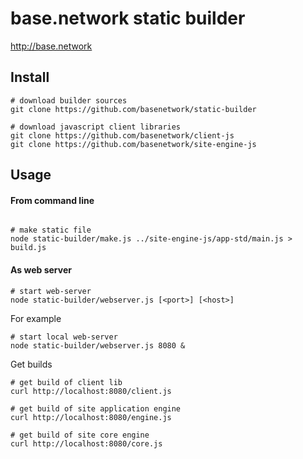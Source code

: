base.network static builder
========================
http://base.network

Install
-------
``` shell
# download builder sources
git clone https://github.com/basenetwork/static-builder

# download javascript client libraries
git clone https://github.com/basenetwork/client-js
git clone https://github.com/basenetwork/site-engine-js

```

Usage
-----
#### From command line
``` shell

# make static file
node static-builder/make.js ../site-engine-js/app-std/main.js > build.js

```

#### As web server
``` shell
# start web-server
node static-builder/webserver.js [<port>] [<host>]

```

For example
``` shell
# start local web-server
node static-builder/webserver.js 8080 &
```

Get builds
``` shell
# get build of client lib
curl http://localhost:8080/client.js

# get build of site application engine
curl http://localhost:8080/engine.js

# get build of site core engine
curl http://localhost:8080/core.js

```

